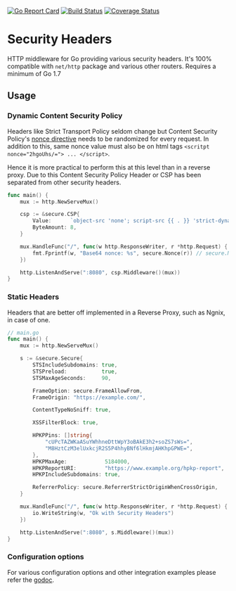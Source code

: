 [![Go Report Card](https://goreportcard.com/badge/github.com/srikrsna/security-headers)](https://goreportcard.com/report/github.com/srikrsna/security-headers) [![Build Status](https://travis-ci.org/srikrsna/security-headers.svg?branch=master)](https://travis-ci.org/srikrsna/security-headers) [![Coverage Status](https://coveralls.io/repos/github/srikrsna/security-headers/badge.svg?branch=master)](https://coveralls.io/github/srikrsna/security-headers?branch=master)

# Security Headers

HTTP middleware for Go providing various security headers. It's 100% compatible with `net/http` package and various other routers. Requires a minimum of Go 1.7

## Usage

### Dynamic Content Security Policy

Headers like Strict Transport Policy seldom change but Content Security Policy's [nonce directive](https://csp.withgoogle.com/docs/strict-csp.html) needs to be randomized for every request. In addition to this, same nonce value must also be on html tags `<scritpt nonce="2hgoUhs/="> ... </script>`.

Hence it is more practical to perform this at this level than in a reverse proxy. Due to this Content Security Policy Header or CSP has been separated from other security headers.

~~~ go
func main() {
    mux := http.NewServeMux()

    csp := &secure.CSP{
        Value:      `object-src 'none'; script-src {{ . }} 'strict-dynamic'; base-uri 'self'; report-uri https://example.com/_csp;`,
        ByteAmount: 8,
    }

    mux.HandleFunc("/", func(w http.ResponseWriter, r *http.Request) {
        fmt.Fprintf(w, "Base64 nonce: %s", secure.Nonce(r)) // secure.Nonce(*http.Request) returns Nonce associated with the present request Object
    })

    http.ListenAndServe(":8080", csp.Middleware()(mux))
}
~~~

### Static Headers

Headers that are better off implemented in a Reverse Proxy, such as Ngnix, in case of one.

~~~ go
// main.go
func main() {
    mux := http.NewServeMux()

    s := &secure.Secure{
        STSIncludeSubdomains: true,
        STSPreload:           true,
        STSMaxAgeSeconds:     90,

        FrameOption: secure.FrameAllowFrom,
        FrameOrigin: "https://example.com/",

        ContentTypeNoSniff: true,

        XSSFilterBlock: true,

        HPKPPins: []string{
            "cUPcTAZWKaASuYWhhneDttWpY3oBAkE3h2+soZS7sWs=",
            "M8HztCzM3elUxkcjR2S5P4hhyBNf6lHkmjAHKhpGPWE=",
        },
        HPKPMaxAge:            5184000,
        HPKPReportURI:         "https://www.example.org/hpkp-report",
        HPKPIncludeSubdomains: true,

        ReferrerPolicy: secure.ReferrerStrictOriginWhenCrossOrigin,
    }

    mux.HandleFunc("/", func(w http.ResponseWriter, r *http.Request) {
        io.WriteString(w, "Ok with Security Headers")
    })

    http.ListenAndServe(":8080", s.Middleware()(mux))
}
~~~

### Configuration options

For various configuration options and other integration examples please refer the [godoc](https://godoc.org/github.com/srikrsna/security-headers).

